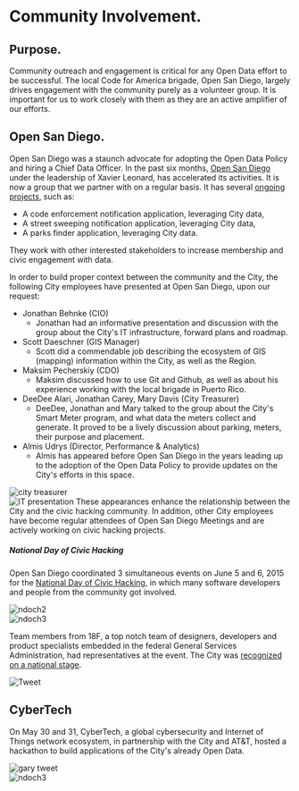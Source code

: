 # Community Involvement.

## Purpose.
Community outreach and engagement is critical for any Open Data effort to be successful.  The local Code for America brigade, Open San Diego, largely drives engagement with the community purely as a volunteer group.  It is important for us to work closely with them as they are an active amplifier of our efforts. 

## Open San Diego.
Open San Diego was a staunch advocate for adopting the Open Data Policy and hiring a Chief Data Officer.  In the past six months, [Open San Diego](http://opensandiego.org/) under the leadership of Xavier Leonard, has accelerated its activities.  It is now a group that we partner with on a regular basis.  It has several [ongoing projects](https://github.com/opensandiego), such as:

* A code enforcement notification application, leveraging City data,
* A street sweeping notification application, leveraging City data,
* A parks finder application, leveraging City data.

They work with other interested stakeholders to increase membership and civic engagement with data.

In order to build proper context between the community and the City, the following City employees have presented at Open San Diego, upon our request:

* Jonathan Behnke (CIO)
    - Jonathan had an informative presentation and discussion with the group about the City's IT infrastructure, forward plans and roadmap.
* Scott Daeschner (GIS Manager)
    - Scott did a commendable job describing the ecosystem of GIS (mapping) information within the City, as well as the Region.
* Maksim Pecherskiy (CDO)
    - Maksim discussed how to use Git and Github, as well as about his experience working with the local brigade in Puerto Rico.
* DeeDee Alari, Jonathan Carey, Mary Davis (City Treasurer)
    - DeeDee, Jonathan and Mary talked to the group about the City's Smart Meter program, and what data the meters collect and generate. It proved to be a lively discussion about parking, meters, their purpose and placement.
* Almis Udrys (Director, Performance & Analytics)
    - Almis has appeared before Open San Diego in the years leading up to the adoption of the Open Data Policy to provide updates on the City's efforts in this space.



<div class="section group">
    <div class="col span_1_of_2">
        <img src="http://mrm-random.s3.amazonaws.com/dz/2015-05-19%2018.03.23.jpg" alt="city treasurer"/>
    </div>
    <div class="col span_1_of_2">
        <img src="http://mrm-random.s3.amazonaws.com/dz/highres_435356287.jpeg" alt="IT presentation"/>
        These appearances enhance the relationship between the City and the civic hacking community.  In addition, other City employees have become regular attendees of Open San Diego Meetings and are actively working on civic hacking projects.
    </div>

</div>


##### National Day of Civic Hacking
Open San Diego coordinated 3 simultaneous events on June 5 and 6, 2015 for the [National Day of Civic Hacking](http://hackforchange.org/events/code-for-san-diego-national-day-event/), in which many software developers and people from the community got involved.  

<div class="section group">
    <div class="col span_1_of_2">
        <img src="http://mrm-random.s3.amazonaws.com/dz/NVp6Byiw2AB7R59fSpmA1w5F6cSjYqxuNtHqxNsr1rQ.jpg" alt="ndoch2"/>
    </div>
    <div class="col span_1_of_2">
        <img src="http://mrm-random.s3.amazonaws.com/dz/CemANb4rDHMV_1PBT7KeJpdXK9PUMB9CxtK_HYXFyFw.jpg" alt="ndoch3"/>
    </div>
</div>


Team members from 18F, a top notch team of designers, developers and product specialists embedded in the federal General Services Administration, had representatives at the event.  The City was [recognized on a national stage](https://18f.gsa.gov/2015/06/11/18f-at-national-civic-hacking-day/).

![Tweet](http://take.ms/mdrLE)

## CyberTech 
On May 30 and 31, CyberTech, a global cybersecurity and Internet of Things network ecosystem, in partnership with the City and AT&T, hosted a hackathon to build applications of the City's already Open Data. 

<div class="section group">
    <div class="col span_1_of_2">
        <img src="http://take.ms/2UTlb" alt="gary tweet"/>
    </div>
    <div class="col span_1_of_2">
        <img src="http://take.ms/t0m4n" alt="ndoch3"/>
    </div>
</div>

